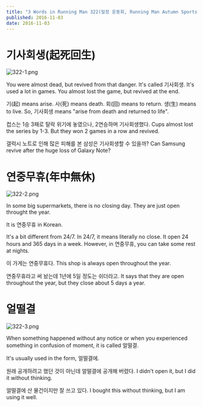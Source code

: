 ```yaml
---
title: "3 Words in Running Man 322(밀정 운동회, Running Man Autumn Sports Day)"
published: 2016-11-03
date: 2016-11-03
---
```

#  기사회생(起死回生)

![322-1.png ](/images/322-1.png ) 

You were almost dead, but revived from that danger. It's called 기사회생. It's used a lot in games. You almost lost the game, but revived at the end. 

기(起) means arise. 사(死) means death. 회(回) means to return. 생(生) means to live. So, 기사회생 means "arise from death and returned to life".

컵스는 1승 3패로 탈락 위기에 놓였으나, 2연승하며 기사회생했다. 
Cups almost lost the series by 1-3. But they won 2 games in a row and revived. 

갤럭시 노트로 인해 많은 피해를 본 삼성은 기사회생할 수 있을까?
Can Samsung revive after the huge loss of Galaxy Note?


#  연중무휴(年中無休)

![322-2.png ](/images/322-2.png ) 

In some big supermarkets, there is no closing day. They are just open throught the year. 

It is 연중무휴 in Korean. 

It's a bit different from 24/7. In 24/7, it means literally no close. It open 24 hours and 365 days in a week. However, in 연중무휴, you can take some rest at nights. 

이 가게는 연중무휴다. 
This shop is always open throughout the year. 

연중무휴라고 써 놨는데 1년에 5일 정도는 쉬더라고. 
It says that they are open throughout the year, but they close about 5 days a year. 


#  얼떨결

![322-3.png ](/images/322-3.png )

When something happened without any notice or when you experienced something in confusion of moment, it is called 얼떨결. 

It's usually used in the form, 얼떨결에.

원래 공개하려고 했던 것이 아닌데 얼떨결에 공개해 버렸다. 
I didn't open it, but I did it without thinking. 

얼떨결에 산 물건이지만 잘 쓰고 있다. 
I bought this without thinking, but I am using it well. 
